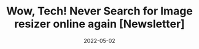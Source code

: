 ---
title: 'Wow, Tech! Never Search for Image resizer online again [Newsletter]'
description: 'So months ago, I found this really cool extension that does every small thing I need but had to search up… Like “PNG to JPEG converter”, etc. This little website - with an easy enough name to remember - comes in handy for those times.'
date: 2022-05-02
categories: []
external: 'https://newsletter.dhravya.dev/issues/wow-tech-by-dhravya-shah-never-search-for-image-resizer-online-again-1136371'
time: 1
ogImage: ./wow-tech.jpg
---